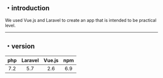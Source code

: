 ## ・introduction
We used Vue.js and Laravel to create an app that is intended to be practical level.

***

## ・version
|php|Laravel|Vue.js|npm|
|:--:|:--:|:--:|:--:|
|7.2|5.7|2.6|6.9|
